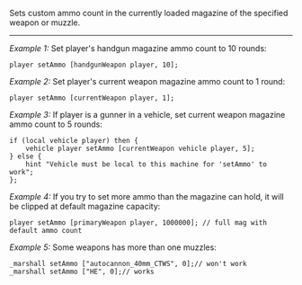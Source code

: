 Sets custom ammo count in the currently loaded magazine of the specified weapon or muzzle.


---
*Example 1:*
Set player's handgun magazine ammo count to 10 rounds:

```sqf
player setAmmo [handgunWeapon player, 10];
```

*Example 2:*
Set player's current weapon magazine ammo count to 1 round:

```sqf
player setAmmo [currentWeapon player, 1];
```

*Example 3:*
If player is a gunner in a vehicle, set current weapon magazine ammo count to 5 rounds:

```sqf
if (local vehicle player) then {
	vehicle player setAmmo [currentWeapon vehicle player, 5];
} else {
	hint "Vehicle must be local to this machine for 'setAmmo' to work";
};
```

*Example 4:*
If you try to set more ammo than the magazine can hold, it will be clipped at default magazine capacity:

```sqf
player setAmmo [primaryWeapon player, 1000000]; // full mag with default ammo count
```

*Example 5:*
Some weapons has more than one muzzles:

```sqf
_marshall setAmmo ["autocannon_40mm_CTWS", 0];// won't work
_marshall setAmmo ["HE", 0];// works
```
